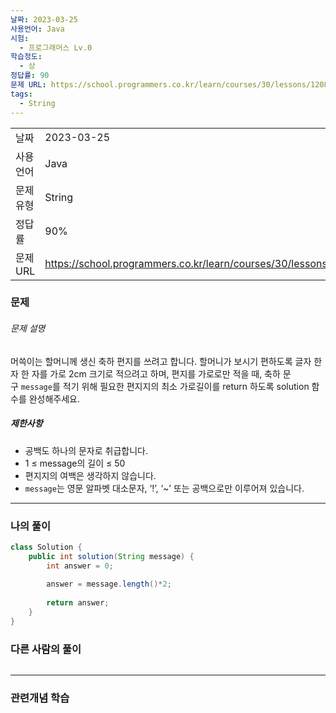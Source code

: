 ```yaml
---
날짜: 2023-03-25
사용언어: Java
시험:
  - 프로그래머스 Lv.0
학습정도:
  - 상
정답률: 90
문제 URL: https://school.programmers.co.kr/learn/courses/30/lessons/120898
tags:
  - String
---
```

|           |            |
| --------- | ---------- |
| 날짜      | 2023-03-25 |
| 사용 언어 | Java       | 
| 문제 유형 | String           |
| 정답률    | 90%          |
| 문제 URL  | https://school.programmers.co.kr/learn/courses/30/lessons/120898           |

### 문제

###### 문제 설명

머쓱이는 할머니께 생신 축하 편지를 쓰려고 합니다. 할머니가 보시기 편하도록 글자 한 자 한 자를 가로 2cm 크기로 적으려고 하며, 편지를 가로로만 적을 때, 축하 문구 `message`를 적기 위해 필요한 편지지의 최소 가로길이를 return 하도록 solution 함수를 완성해주세요.

##### 제한사항

- 공백도 하나의 문자로 취급합니다.
- 1 ≤ message의 길이 ≤ 50
- 편지지의 여백은 생각하지 않습니다.
- `message`는 영문 알파벳 대소문자, ‘!’, ‘~’ 또는 공백으로만 이루어져 있습니다.

---

### 나의 풀이

```java
class Solution {
    public int solution(String message) {
        int answer = 0;
        
        answer = message.length()*2;
        
        return answer;
    }
}
```

### 다른 사람의 풀이

```java

```

---
### 관련개념 학습
